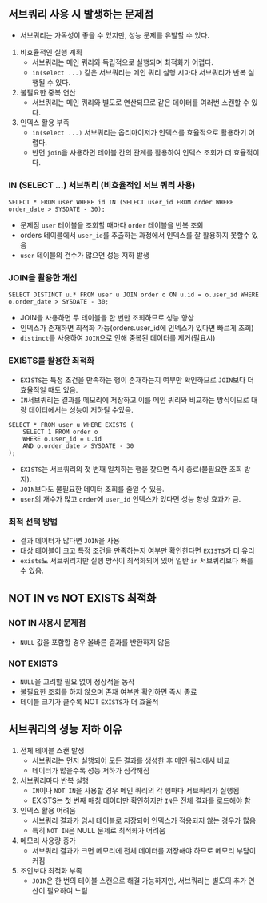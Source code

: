 ## 서브쿼리 사용 시 발생하는 문제점

- 서브쿼리는 가독성이 좋을 수 있지만, 성능 문제를 유발할 수 있다.

1. 비효율적인 실행 계획
    - 서브쿼리는 메인 쿼리와 독립적으로 실행되며 최적화가 어렵다.
    - `in(select ...)` 같은 서브쿼리는 메인 쿼리 실행 시마다 서브쿼리가 반복 실행될 수 있다.
2. 불필요한 중복 연산
    - 서브쿼리는 메인 쿼리와 별도로 연산되므로 같은 데이터를 여러번 스캔할 수 있다.
3. 인덱스 활용 부족
    - `in(select ...)` 서브쿼리는 옵티마이저가 인덱스를 효율적으로 활용하기 어렵다.
    - 반면 `join`을 사용하면 테이블 간의 관계를 활용하여 인덱스 조회가 더 효율적이다.

### IN (SELECT ...) 서브쿼리 (비효율적인 서브 쿼리 사용)

```
SELECT * FROM user WHERE id IN (SELECT user_id FROM order WHERE order_date > SYSDATE - 30);
```

- 문제점 `user` 테이블을 조회할 때마다 `order` 테이블을 반복 조회
- orders 테이블에서 `user_id`를 추출하는 과정에서 인덱스를 잘 활용하지 못할수 있음
- `user` 테이블의 건수가 많으면 성능 저하 발생

### JOIN을 활용한 개선

```
SELECT DISTINCT u.* FROM user u JOIN order o ON u.id = o.user_id WHERE o.order_date > SYSDATE - 30;
```

- JOIN을 사용하면 두 테이블을 한 번만 조회하므로 성능 향상
- 인덱스가 존재하면 최적화 가능(orders.user_id에 인덱스가 있다면 빠르게 조회)
- `distinct`를 사용하여 `JOIN`으로 인해 중복된 데이터를 제거(필요시)

### EXISTS를 활용한 최적화

- `EXISTS`는 특정 조건을 만족하는 행이 존재하는지 여부만 확인하므로 `JOIN`보다 더 효율적일 때도 있음.
- `IN`서브쿼리는 결과를 메모리에 저장하고 이를 메인 쿼리와 비교하는 방식이므로 대량 데이터에서는 성능이 저하될 수있음.

```
SELECT * FROM user u WHERE EXISTS (
    SELECT 1 FROM order o 
    WHERE o.user_id = u.id 
    AND o.order_date > SYSDATE - 30
);
```

- `EXISTS`는 서브쿼리의 첫 번째 일치하는 행을 찾으면 즉시 종료(불필요한 조회 방지).
- `JOIN`보다도 불필요한 데이터 조회를 줄일 수 있음.
- `user`의 개수가 많고 `order`에 `user_id` 인덱스가 있다면 성능 향상 효과가 큼.

### 최적 선택 방법

- 결과 데이터가 많다면 `JOIN`을 사용
- 대상 테이블이 크고 특정 조건을 만족하는지 여부만 확인한다면 `EXISTS`가 더 유리
- `exists`도 서브쿼리지만 실행 방식이 최적화되어 있어 일반 `in` 서브쿼리보다 빠를 수 있음.

## NOT IN vs NOT EXISTS 최적화

### NOT IN 사용시 문제점

- `NULL` 값을 포함할 경우 올바른 결과를 반환하지 않음

### NOT EXISTS

- `NULL`을 고려할 필요 없이 정상적을 동작
- 불필요한 조회를 하지 않으며 존재 여부만 확인하면 즉시 종료
- 테이블 크기가 클수록 NOT `EXISTS`가 더 효율적


## 서브쿼리의 성능 저하 이유

1. 전체 테이블 스캔 발생
    - 서브쿼리는 먼저 실행되어 모든 결과를 생성한 후 메인 쿼리에서 비교
    - 데이터가 많을수록 성능 저하가 심각해짐
2. 서브쿼리마다 반복 실행
    - `IN`이나 `NOT IN`을 사용할 경우 메인 쿼리의 각 행마다 서브쿼리가 실행됨
    - EXISTS는 첫 번째 매칭 데이터만 확인하지만 `IN`은 전체 결과를 로드해야 함
3. 인덱스 활용 어려움
    - 서브쿼리 결과가 임시 테이블로 저장되어 인덱스가 적용되지 않는 경우가 많음
    - 특히 `NOT IN`은 NULL 문제로 최적화가 어려움
4. 메모리 사용량 증가
    - 서브쿼리 결과가 크면 메모리에 전체 데이터를 저장해야 하므로 메모리 부담이 커짐
5. 조인보다 최적화 부족
    - `JOIN`은 한 번의 테이블 스캔으로 해결 가능하지만, 서브쿼리는 별도의 추가 연산이 필요하여 느림